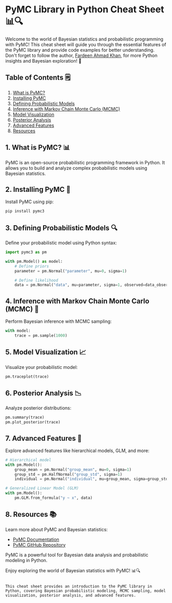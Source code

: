 # PyMC Library in Python Cheat Sheet 📊🔍

Welcome to the world of Bayesian statistics and probabilistic programming with PyMC! This cheat sheet will guide you through the essential features of the PyMC library and provide code examples for better understanding. Don't forget to follow the author, [Fardeen Ahmad Khan](https://github.com/I-Fardeen), for more Python insights and Bayesian exploration! 🌟

## Table of Contents 🗒️

1. [What is PyMC?](#what-is-pymc)
2. [Installing PyMC](#installing-pymc)
3. [Defining Probabilistic Models](#defining-probabilistic-models)
4. [Inference with Markov Chain Monte Carlo (MCMC)](#inference-with-mcmc)
5. [Model Visualization](#model-visualization)
6. [Posterior Analysis](#posterior-analysis)
7. [Advanced Features](#advanced-features)
8. [Resources](#resources)

## 1. What is PyMC? 📊

PyMC is an open-source probabilistic programming framework in Python. It allows you to build and analyze complex probabilistic models using Bayesian statistics.

## 2. Installing PyMC 🚀

Install PyMC using pip:

```python
pip install pymc3
```

## 3. Defining Probabilistic Models 🔍

Define your probabilistic model using Python syntax:

```python
import pymc3 as pm

with pm.Model() as model:
    # Define priors
    parameter = pm.Normal("parameter", mu=0, sigma=1)

    # Define likelihood
    data = pm.Normal("data", mu=parameter, sigma=1, observed=data_observed)
```

## 4. Inference with Markov Chain Monte Carlo (MCMC) 🔄

Perform Bayesian inference with MCMC sampling:

```python
with model:
    trace = pm.sample(1000)
```

## 5. Model Visualization 📈

Visualize your probabilistic model:

```python
pm.traceplot(trace)
```

## 6. Posterior Analysis 📉

Analyze posterior distributions:

```python
pm.summary(trace)
pm.plot_posterior(trace)
```

## 7. Advanced Features 🧮

Explore advanced features like hierarchical models, GLM, and more:

```python
# Hierarchical model
with pm.Model():
    group_mean = pm.Normal("group_mean", mu=0, sigma=1)
    group_std = pm.HalfNormal("group_std", sigma=1)
    individual = pm.Normal("individual", mu=group_mean, sigma=group_std, observed=data)

# Generalized Linear Model (GLM)
with pm.Model():
    pm.GLM.from_formula("y ~ x", data)
```

## 8. Resources 📚

Learn more about PyMC and Bayesian statistics:

- [PyMC Documentation](https://docs.pymc.io/)
- [PyMC GitHub Repository](https://github.com/pymc-devs/pymc3)

PyMC is a powerful tool for Bayesian data analysis and probabilistic modeling in Python.

Enjoy exploring the world of Bayesian statistics with PyMC! 📊🔍
```

This cheat sheet provides an introduction to the PyMC library in Python, covering Bayesian probabilistic modeling, MCMC sampling, model visualization, posterior analysis, and advanced features.
